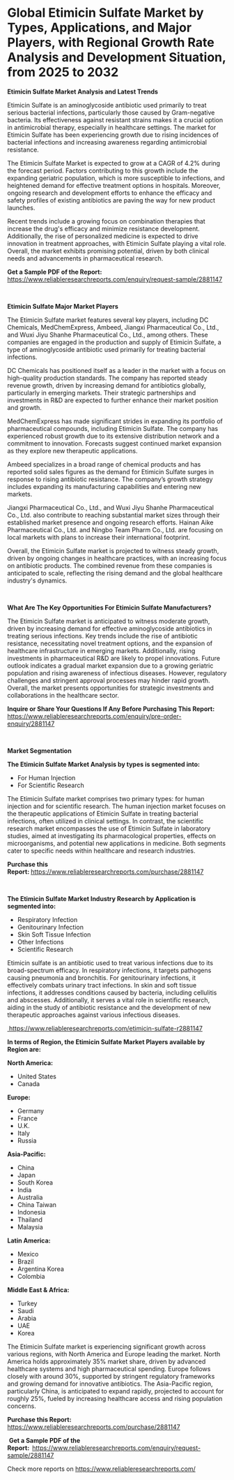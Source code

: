 <p><h1>Global Etimicin Sulfate Market by Types, Applications, and Major Players, with Regional Growth Rate Analysis and Development Situation, from 2025 to 2032</h1></p><p><strong>Etimicin Sulfate Market Analysis and Latest Trends</strong></p>
<p><p>Etimicin Sulfate is an aminoglycoside antibiotic used primarily to treat serious bacterial infections, particularly those caused by Gram-negative bacteria. Its effectiveness against resistant strains makes it a crucial option in antimicrobial therapy, especially in healthcare settings. The market for Etimicin Sulfate has been experiencing growth due to rising incidences of bacterial infections and increasing awareness regarding antimicrobial resistance. </p><p>The Etimicin Sulfate Market is expected to grow at a CAGR of 4.2% during the forecast period. Factors contributing to this growth include the expanding geriatric population, which is more susceptible to infections, and heightened demand for effective treatment options in hospitals. Moreover, ongoing research and development efforts to enhance the efficacy and safety profiles of existing antibiotics are paving the way for new product launches. </p><p>Recent trends include a growing focus on combination therapies that increase the drug's efficacy and minimize resistance development. Additionally, the rise of personalized medicine is expected to drive innovation in treatment approaches, with Etimicin Sulfate playing a vital role. Overall, the market exhibits promising potential, driven by both clinical needs and advancements in pharmaceutical research.</p></p>
<p><strong>Get a Sample PDF of the Report:&nbsp;</strong> <a href="https://www.reliableresearchreports.com/enquiry/request-sample/2881147?utm_campaign=3124&utm_medium=2&utm_source=Github&utm_content=ia&utm_term=12032025&utm_id=etimicin-sulfate">https://www.reliableresearchreports.com/enquiry/request-sample/2881147</a></p>
<p>&nbsp;</p>
<p><strong>Etimicin Sulfate Major Market Players</strong></p>
<p><p>The Etimicin Sulfate market features several key players, including DC Chemicals, MedChemExpress, Ambeed, Jiangxi Pharmaceutical Co., Ltd., and Wuxi Jiyu Shanhe Pharmaceutical Co., Ltd., among others. These companies are engaged in the production and supply of Etimicin Sulfate, a type of aminoglycoside antibiotic used primarily for treating bacterial infections.</p><p>DC Chemicals has positioned itself as a leader in the market with a focus on high-quality production standards. The company has reported steady revenue growth, driven by increasing demand for antibiotics globally, particularly in emerging markets. Their strategic partnerships and investments in R&D are expected to further enhance their market position and growth.</p><p>MedChemExpress has made significant strides in expanding its portfolio of pharmaceutical compounds, including Etimicin Sulfate. The company has experienced robust growth due to its extensive distribution network and a commitment to innovation. Forecasts suggest continued market expansion as they explore new therapeutic applications.</p><p>Ambeed specializes in a broad range of chemical products and has reported solid sales figures as the demand for Etimicin Sulfate surges in response to rising antibiotic resistance. The company’s growth strategy includes expanding its manufacturing capabilities and entering new markets.</p><p>Jiangxi Pharmaceutical Co., Ltd., and Wuxi Jiyu Shanhe Pharmaceutical Co., Ltd. also contribute to reaching substantial market sizes through their established market presence and ongoing research efforts. Hainan Aike Pharmaceutical Co., Ltd. and Ningbo Team Pharm Co., Ltd. are focusing on local markets with plans to increase their international footprint.</p><p>Overall, the Etimicin Sulfate market is projected to witness steady growth, driven by ongoing changes in healthcare practices, with an increasing focus on antibiotic products. The combined revenue from these companies is anticipated to scale, reflecting the rising demand and the global healthcare industry's dynamics.</p></p>
<p>&nbsp;</p>
<p><strong>What Are The Key Opportunities For Etimicin Sulfate Manufacturers?</strong></p>
<p><p>The Etimicin Sulfate market is anticipated to witness moderate growth, driven by increasing demand for effective aminoglycoside antibiotics in treating serious infections. Key trends include the rise of antibiotic resistance, necessitating novel treatment options, and the expansion of healthcare infrastructure in emerging markets. Additionally, rising investments in pharmaceutical R&D are likely to propel innovations. Future outlook indicates a gradual market expansion due to a growing geriatric population and rising awareness of infectious diseases. However, regulatory challenges and stringent approval processes may hinder rapid growth. Overall, the market presents opportunities for strategic investments and collaborations in the healthcare sector.</p></p>
<p><strong>Inquire or Share Your Questions If Any Before Purchasing This Report:</strong> <a href="https://www.reliableresearchreports.com/enquiry/pre-order-enquiry/2881147?utm_campaign=3124&utm_medium=2&utm_source=Github&utm_content=ia&utm_term=12032025&utm_id=etimicin-sulfate">https://www.reliableresearchreports.com/enquiry/pre-order-enquiry/2881147</a></p>
<p>&nbsp;</p>
<p><strong>Market Segmentation</strong></p>
<p><strong>The Etimicin Sulfate Market Analysis by types is segmented into:</strong></p>
<p><ul><li>For Human Injection</li><li>For Scientific Research</li></ul></p>
<p><p>The Etimicin Sulfate market comprises two primary types: for human injection and for scientific research. The human injection market focuses on the therapeutic applications of Etimicin Sulfate in treating bacterial infections, often utilized in clinical settings. In contrast, the scientific research market encompasses the use of Etimicin Sulfate in laboratory studies, aimed at investigating its pharmacological properties, effects on microorganisms, and potential new applications in medicine. Both segments cater to specific needs within healthcare and research industries.</p></p>
<p><strong>Purchase this Report:&nbsp;</strong><a href="https://www.reliableresearchreports.com/purchase/2881147?utm_campaign=3124&utm_medium=2&utm_source=Github&utm_content=ia&utm_term=12032025&utm_id=etimicin-sulfate">https://www.reliableresearchreports.com/purchase/2881147</a></p>
<p>&nbsp;</p>
<p><strong>The Etimicin Sulfate Market Industry Research by Application is segmented into:</strong></p>
<p><ul><li>Respiratory Infection</li><li>Genitourinary Infection</li><li>Skin Soft Tissue Infection</li><li>Other Infections</li><li>Scientific Research</li></ul></p>
<p><p>Etimicin sulfate is an antibiotic used to treat various infections due to its broad-spectrum efficacy. In respiratory infections, it targets pathogens causing pneumonia and bronchitis. For genitourinary infections, it effectively combats urinary tract infections. In skin and soft tissue infections, it addresses conditions caused by bacteria, including cellulitis and abscesses. Additionally, it serves a vital role in scientific research, aiding in the study of antibiotic resistance and the development of new therapeutic approaches against various infectious diseases.</p></p>
<p><a href="https://www.reliableresearchreports.com/etimicin-sulfate-r2881147?utm_campaign=3124&utm_medium=2&utm_source=Github&utm_content=ia&utm_term=12032025&utm_id=etimicin-sulfate">&nbsp;https://www.reliableresearchreports.com/etimicin-sulfate-r2881147</a></p>
<p><strong>In terms of Region, the Etimicin Sulfate Market Players available by Region are:</strong></p>
<p>
    <p> <strong> North America: </strong>
        <ul>
            <li>United States</li>
            <li>Canada</li>
        </ul>
        </p> 
    <p> <strong> Europe: </strong>
        <ul>
            <li>Germany</li>
            <li>France</li>
            <li>U.K.</li>
            <li>Italy</li>
            <li>Russia</li>
        </ul>
        </p> 
    <p> <strong> Asia-Pacific: </strong>
        <ul>
            <li>China</li>
            <li>Japan</li>
            <li>South Korea</li>
            <li>India</li>
            <li>Australia</li>
            <li>China Taiwan</li>
            <li>Indonesia</li>
            <li>Thailand</li>
            <li>Malaysia</li>
        </ul>
        </p> 
    <p> <strong> Latin America: </strong>
        <ul>
            <li>Mexico</li>
            <li>Brazil</li>
            <li>Argentina Korea</li>
            <li>Colombia</li>
        </ul>
        </p> 
    <p> <strong> Middle East & Africa: </strong>
        <ul>
            <li>Turkey</li>
            <li>Saudi</li>
            <li>Arabia</li>
            <li>UAE</li>
            <li>Korea</li>
        </ul>
    </p>
    </p>
<p><p>The Etimicin Sulfate market is experiencing significant growth across various regions, with North America and Europe leading the market. North America holds approximately 35% market share, driven by advanced healthcare systems and high pharmaceutical spending. Europe follows closely with around 30%, supported by stringent regulatory frameworks and growing demand for innovative antibiotics. The Asia-Pacific region, particularly China, is anticipated to expand rapidly, projected to account for roughly 25%, fueled by increasing healthcare access and rising population concerns.</p></p>
<p><strong>Purchase this Report: </strong><a href="https://www.reliableresearchreports.com/purchase/2881147?utm_campaign=3124&utm_medium=2&utm_source=Github&utm_content=ia&utm_term=12032025&utm_id=etimicin-sulfate">https://www.reliableresearchreports.com/purchase/2881147</a></p>
<p>&nbsp;<strong>Get a Sample PDF of the Report:&nbsp;&nbsp;</strong><a href="https://www.reliableresearchreports.com/enquiry/request-sample/2881147?utm_campaign=3124&utm_medium=2&utm_source=Github&utm_content=ia&utm_term=12032025&utm_id=etimicin-sulfate">https://www.reliableresearchreports.com/enquiry/request-sample/2881147</a></p>
<p><strong></strong></p>
<p>Check more reports on <a href="https://www.reliableresearchreports.com/?utm_campaign=3124&utm_medium=2&utm_source=Github&utm_content=ia&utm_term=12032025&utm_id=etimicin-sulfate">https://www.reliableresearchreports.com/</a></p>